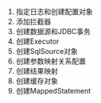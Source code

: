 1. 指定日志和创建配置对象
2. 添加拦截器
3. 创建数据源和JDBC事务
4. 创建Executor
5. 创建SqlSource对象
6. 创建参数映射关系配置
7. 创建结果映射
8. 创建缓存对象
9. 创建MappedStatement
































